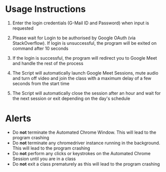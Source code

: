 # Usage Instructions #

1. Enter the login credentials (G-Mail ID and Password) when input is requested

1. Please wait for Login to be authorised by Google OAuth (via StackOverflow). If login is unsuccessful, the program will be exited on command after 10 seconds

1. If the login is successful, the program will redirect you to Google Meet and handle the rest of the process

1. The Script will automatically launch Google Meet Sessions, mute audio and turn off video and join the class with a maximum delay of a few seconds from the start time

1. The Script will automatically close the session after an hour and wait for the next session or exit depending on the day's schedule

# Alerts #

- Do **not** terminate the Automated Chrome Window. This will lead to the program crashing
- Do **not** terminate any chromedriver instance running in the background. This will lead to the program crashing
- Do **not** perform any clicks or keystrokes on the Automated Chrome Session until you are in a class
- Do **not** exit a class prematurely as this will lead to the program crashing
